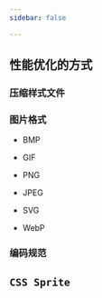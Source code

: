```yaml
---
sidebar: false

---
```


## 性能优化的方式
### 压缩样式文件

### 图片格式

- BMP

- GIF

- PNG

- JPEG 

- SVG 

- WebP

### 编码规范


## `CSS Sprite` 

